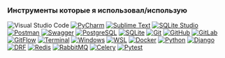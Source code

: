 ### Инструменты которые я использовал/использую
![Visual Studio Code](https://img.shields.io/badge/VS%20Code-007ACC?logo=visual-studio-code&logoColor=white)
[![PyCharm](https://img.shields.io/badge/-PyCharm-000000?style=for-the-badge&logo=pycharm&logoColor=white)]()
[![Sublime Text](https://img.shields.io/badge/-Sublime%20Text-FF9800?style=for-the-badge&logo=sublime-text&logoColor=white)]()
[![SQLite Studio](https://img.shields.io/badge/-SQLite%20Studio-003B57?style=for-the-badge&logo=sqlite&logoColor=white)]()
[![Postman](https://img.shields.io/badge/-Postman-FF6C37?style=for-the-badge&logo=postman&logoColor=white)]()
[![Swagger](https://img.shields.io/badge/-Swagger-85EA2D?style=for-the-badge&logo=swagger&logoColor=white)]()
[![PostgreSQL](https://img.shields.io/badge/-PostgreSQL-336791?style=for-the-badge&logo=postgresql&logoColor=white)]()
[![SQLite](https://img.shields.io/badge/-SQLite-003B57?style=for-the-badge&logo=sqlite&logoColor=white)]()
[![Git](https://img.shields.io/badge/-Git-F05032?style=for-the-badge&logo=git&logoColor=white)]()
[![GitHub](https://img.shields.io/badge/-GitHub-181717?style=for-the-badge&logo=github&logoColor=white)]()
[![GitLab](https://img.shields.io/badge/-GitLab-FC6D26?style=for-the-badge&logo=gitlab&logoColor=white)]()
[![GitFlow](https://img.shields.io/badge/-GitFlow-009682?style=for-the-badge&logo=gitflow&logoColor=white)]()
[![Terminal](https://img.shields.io/badge/-Terminal-000000?style=for-the-badge&logo=windowsterminal&logoColor=white)]()
[![Windows](https://img.shields.io/badge/-Windows-0078D6?style=for-the-badge&logo=windows&logoColor=white)]()
[![WSL](https://img.shields.io/badge/-WSL-4EAA25?style=for-the-badge&logo=wsl&logoColor=white)]()
[![Docker](https://img.shields.io/badge/-Docker-2496ED?style=for-the-badge&logo=docker&logoColor=white)]()
[![Python](https://img.shields.io/badge/-Python-3776AB?style=for-the-badge&logo=python&logoColor=white)]()
[![Django](https://img.shields.io/badge/-Django-092E20?style=for-the-badge&logo=django&logoColor=white)]()
[![DRF](https://img.shields.io/badge/-DRF-092E20?style=for-the-badge&logo=django-rest-framework&logoColor=white)]()
[![Redis](https://img.shields.io/badge/-Redis-DC382D?style=for-the-badge&logo=redis&logoColor=white)]()
[![RabbitMQ](https://img.shields.io/badge/-RabbitMQ-FF6600?style=for-the-badge&logo=rabbitmq&logoColor=white)]()
[![Celery](https://img.shields.io/badge/-Celery-37814A?style=for-the-badge&logo=celery&logoColor=white)]()
[![Pytest](https://img.shields.io/badge/-Pytest-0A9EDC?style=for-the-badge&logo=pytest&logoColor=white)]()
